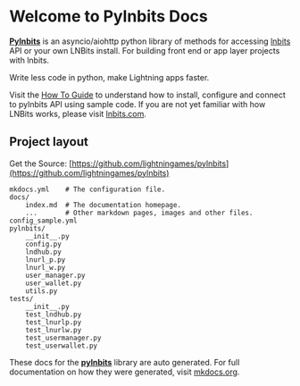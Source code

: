 # Welcome to Pylnbits Docs

[**Pylnbits**](https://github.com/lightningames/pylnbits) is an asyncio/aiohttp python library of methods for accessing [lnbits](https://github.com/lnbits/lnbits/) API or your own LNBits install. For building front end or app layer projects with lnbits. 

Write less code in python, make Lightning apps faster.

Visit the [How To Guide](/pylnbits/how-to-guides/)
to understand how to install, configure and connect to pylnbits API using sample code. 
If you are not yet familiar with how LNBits works, please visit [lnbits.com](https://lnbits.com). 


## Project layout

Get the Source: [https://github.com/lightningames/pylnbits](https://github.com/lightningames/pylnbits)

    mkdocs.yml    # The configuration file.
    docs/
        index.md  # The documentation homepage.
        ...       # Other markdown pages, images and other files.
    config_sample.yml
    pylnbits/
        __init__.py
        config.py
        lndhub.py
        lnurl_p.py
        lnurl_w.py
        user_manager.py
        user_wallet.py
        utils.py
    tests/
        __init__.py
        test_lndhub.py
        test_lnurlp.py
        test_lnurlw.py
        test_usermanager.py
        test_userwallet.py



These docs for the [**pylnbits**](https://github.com/lightningames/pylnbits) library are auto generated. For full documentation on how they were generated, visit [mkdocs.org](https://www.mkdocs.org).
